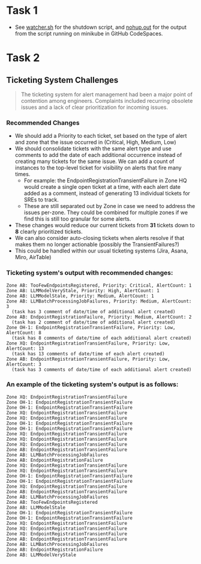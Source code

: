 # Task 1
* See [watcher.sh](https://github.com/j-Edge/sre-week-three-task/blob/main/watcher.sh) for the shutdown script, and [nohup.out](https://github.com/j-Edge/sre-week-three-task/blob/main/nohup.out) for the output from the script running on minikube in GitHub CodeSpaces.


# Task 2
## Ticketing System Challenges
> The ticketing system for alert management had been a major point of contention among engineers. Complaints included recurring obsolete issues and a lack of clear prioritization for incoming issues.
### Recommended Changes
* We should add a Priority to each ticket, set based on the type of alert and zone that the issue occurred in (Critical, High, Medium, Low)
* We should consolidate tickets with the same alert type and use comments to add the date of each additional occurrence instead of creating many tickets for the same issue. We can add a count of instances to the top-level ticket for visibility on alerts that fire many times.
  * For example: the EndpointRegistrationTransientFailure in Zone HQ would create a single open ticket at a time, with each alert date added as a comment, instead of generating 13 individual tickets for SREs to track.
  * These are still separated out by Zone in case we need to address the issues per-zone. They could be combined for multiple zones if we find this is still too granular for some alerts.
* These changes would reduce our current tickets from **31** tickets down to **8** clearly prioritized tickets.
* We can also consider auto-closing tickets when alerts resolve if that makes them no longer actionable (possibly the TransientFailures?)
* This could be handled within our usual ticketing systems (Jira, Asana, Miro, AirTable)

### Ticketing system's output with recommended changes:
```
Zone AB: TooFewEndpointsRegistered, Priority: Critical, AlertCount: 1
Zone AB: LLMModelVeryStale, Priority: High, AlertCount: 1
Zone AB: LLMModelStale, Priority: Medium, AlertCount: 1
Zone AB: LLMBatchProcessingJobFailures, Priority: Medium, AlertCount: 3
  (task has 3 comment of date/time of additional alert created)
Zone AB: EndpointRegistrationFailure, Priority: Medium, AlertCount: 2
  (task has 2 comment of date/time of additional alert created)
Zone OH-1: EndpointRegistrationTransientFailure, Priority: Low, AlertCount: 8
  (task has 8 comments of date/time of each additional alert created)
Zone XQ: EndpointRegistrationTransientFailure, Priority: Low, AlertCount: 13
  (task has 13 comments of date/time of each alert created)
Zone AB: EndpointRegistrationTransientFailure, Priority: Low, AlertCount: 3
  (task has 3 comments of date/time of each additional alert created)
```

### An example of the ticketing system's output is as follows:
```
Zone XQ: EndpointRegistrationTransientFailure
Zone OH-1: EndpointRegistrationTransientFailure
Zone OH-1: EndpointRegistrationTransientFailure
Zone XQ: EndpointRegistrationTransientFailure
Zone XQ: EndpointRegistrationTransientFailure
Zone OH-1: EndpointRegistrationTransientFailure
Zone OH-1: EndpointRegistrationTransientFailure
Zone XQ: EndpointRegistrationTransientFailure
Zone XQ: EndpointRegistrationTransientFailure
Zone XQ: EndpointRegistrationTransientFailure
Zone AB: EndpointRegistrationTransientFailure
Zone AB: LLMBatchProcessingJobFailures
Zone AB: EndpointRegistrationFailure
Zone XQ: EndpointRegistrationTransientFailure
Zone XQ: EndpointRegistrationTransientFailure
Zone OH-1: EndpointRegistrationTransientFailure
Zone OH-1: EndpointRegistrationTransientFailure
Zone XQ: EndpointRegistrationTransientFailure
Zone AB: EndpointRegistrationTransientFailure
Zone AB: LLMBatchProcessingJobFailures
Zone AB: TooFewEndpointsRegistered
Zone AB: LLMModelStale
Zone OH-1: EndpointRegistrationTransientFailure
Zone OH-1: EndpointRegistrationTransientFailure
Zone XQ: EndpointRegistrationTransientFailure
Zone XQ: EndpointRegistrationTransientFailure
Zone XQ: EndpointRegistrationTransientFailure
Zone AB: EndpointRegistrationTransientFailure
Zone AB: LLMBatchProcessingJobFailures
Zone AB: EndpointRegistrationFailure
Zone AB: LLMModelVeryStale
```
